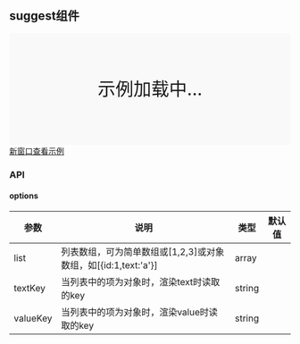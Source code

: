 ## suggest组件

<div style="position:relative" id="mx_1">
    <iframe src="https://thx.github.io/magix-gallery/?#!/mx-suggest/index?inline=true&id=mx_1" frameborder="no" style="width:100%;height:200px;" scrolling="no"></iframe>
    <div style="position:absolute;width:100%;height:200px;background-color:#f9f9f9;text-align:center;line-height:200px;font-size:32px;top:0;right:0;left:0;bottom:0">示例加载中...</div>
</div>
<a href="https://thx.github.io/magix-gallery/#!/mx-suggest/index" target="_blank">新窗口查看示例</a>

### API

#### options
| 参数 | 说明 | 类型 | 默认值 |
| -------- | -------- | -------- | -------- |
| list    | 列表数组，可为简单数组或[1,2,3]或对象数组，如[{id:1,text:'a'}] | array |  |
| textKey     | 当列表中的项为对象时，渲染text时读取的key | string |  |
| valueKey     | 当列表中的项为对象时，渲染value时读取的key | string |  |


